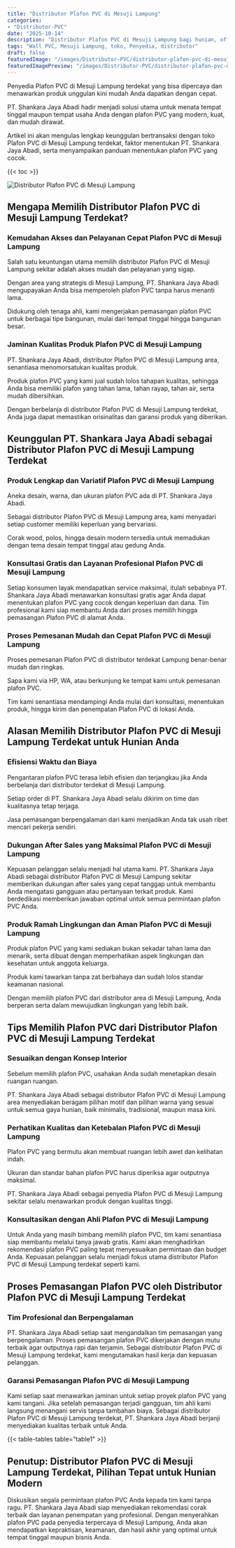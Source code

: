 ```yaml
---
title: "Distributor Plafon PVC di Mesuji Lampung"
categories:
- "Distributor-PVC"
date: "2025-10-14"
description: "Distributor Plafon PVC di Mesuji Lampung bagi hunian, office, serta ritel. Panel unggulan, beragam motif, warna menarik, dengan layanan pemasangan oleh tim berpengalaman serta garansi resmi!|Layanan penjualan Plafon PVC di Mesuji Lampung bagi keperluan hunian, kantor, atau toko, beserta produk terbaik dan pemasangan oleh tenaga ahli ahli serta kepastian resmi.|Alternatif Plafon PVC di Mesuji Lampung yang terpercaya bagi tempat tinggal, kantor, serta ritel, bersama material berkualitas dan penempatan dikerjakan oleh teknisi profesional dan jaminan resmi.|Distribusi Plafon PVC di Mesuji Lampung untuk tempat tinggal, kantor, dan ritel, dengan material berkualitas dan penempatan oleh tim profesional, disertai dengan garansi resmi.}"
tags: "Wall PVC, Mesuji Lampung, toko, Penyedia, distributor"
draft: false
featuredImage: "/images/Distributor-PVC/distributor-plafon-pvc-di-mesuji-lampung.png"
featuredImagePreview: "/images/Distributor-PVC/distributor-plafon-pvc-di-mesuji-lampung.png"
---
```


Penyedia Plafon PVC di Mesuji Lampung terdekat yang bisa dipercaya dan menawarkan produk unggulan kini mudah Anda dapatkan dengan cepat.

PT. Shankara Jaya Abadi hadir menjadi solusi utama untuk menata tempat tinggal maupun tempat usaha Anda dengan plafon PVC yang modern, kuat, dan mudah dirawat.

Artikel ini akan mengulas lengkap keunggulan bertransaksi dengan toko Plafon PVC di Mesuji Lampung terdekat, faktor menentukan PT. Shankara Jaya Abadi, serta menyampaikan panduan menentukan plafon PVC yang cocok.

{{< toc >}}

![Distributor Plafon PVC di Mesuji Lampung](/images/Distributor-PVC/Distributor-Plafon-PVC-di-Mesuji-Lampung.png)

## Mengapa Memilih Distributor Plafon PVC di Mesuji Lampung Terdekat?

### Kemudahan Akses dan Pelayanan Cepat Plafon PVC di Mesuji Lampung

Salah satu keuntungan utama memilih distributor Plafon PVC di Mesuji Lampung sekitar adalah akses mudah dan pelayanan yang sigap.

Dengan area yang strategis di Mesuji Lampung, PT. Shankara Jaya Abadi mengupayakan Anda bisa memperoleh plafon PVC tanpa harus menanti lama.

Didukung oleh tenaga ahli, kami mengerjakan pemasangan plafon PVC untuk berbagai tipe bangunan, mulai dari tempat tinggal hingga bangunan besar.

### Jaminan Kualitas Produk Plafon PVC di Mesuji Lampung

PT. Shankara Jaya Abadi, distributor Plafon PVC di Mesuji Lampung area, senantiasa menomorsatukan kualitas produk.

Produk plafon PVC yang kami jual sudah lolos tahapan kualitas, sehingga Anda bisa memiliki plafon yang tahan lama, tahan rayap, tahan air, serta mudah dibersihkan.

Dengan berbelanja di distributor Plafon PVC di Mesuji Lampung terdekat, Anda juga dapat memastikan orisinalitas dan garansi produk yang diberikan.

## Keunggulan PT. Shankara Jaya Abadi sebagai Distributor Plafon PVC di Mesuji Lampung Terdekat

### Produk Lengkap dan Variatif Plafon PVC di Mesuji Lampung

Aneka desain, warna, dan ukuran plafon PVC ada di PT. Shankara Jaya Abadi.

Sebagai distributor Plafon PVC di Mesuji Lampung area, kami menyadari setiap customer memiliki keperluan yang bervariasi.

Corak wood, polos, hingga desain modern tersedia untuk memadukan dengan tema desain tempat tinggal atau gedung Anda.

### Konsultasi Gratis dan Layanan Profesional Plafon PVC di Mesuji Lampung

Setiap konsumen layak mendapatkan service maksimal, itulah sebabnya PT. Shankara Jaya Abadi menawarkan konsultasi gratis agar Anda dapat menentukan plafon PVC yang cocok dengan keperluan dan dana. Tim profesional kami siap membantu Anda dari proses memilih hingga pemasangan Plafon PVC di alamat Anda.

### Proses Pemesanan Mudah dan Cepat Plafon PVC di Mesuji Lampung

Proses pemesanan Plafon PVC di distributor terdekat Lampung benar-benar mudah dan ringkas.

Sapa kami via HP, WA, atau berkunjung ke tempat kami untuk pemesanan plafon PVC.

Tim kami senantiasa mendampingi Anda mulai dari konsultasi, menentukan produk, hingga kirim dan penempatan Plafon PVC di lokasi Anda.

## Alasan Memilih Distributor Plafon PVC di Mesuji Lampung Terdekat untuk Hunian Anda

### Efisiensi Waktu dan Biaya

Pengantaran plafon PVC terasa lebih efisien dan terjangkau jika Anda berbelanja dari distributor terdekat di Mesuji Lampung.

Setiap order di PT. Shankara Jaya Abadi selalu dikirim on time dan kualitasnya tetap terjaga.

Jasa pemasangan berpengalaman dari kami menjadikan Anda tak usah ribet mencari pekerja sendiri.

### Dukungan After Sales yang Maksimal Plafon PVC di Mesuji Lampung

Kepuasan pelanggan selalu menjadi hal utama kami. PT. Shankara Jaya Abadi sebagai distributor Plafon PVC di Mesuji Lampung sekitar memberikan dukungan after sales yang cepat tanggap untuk membantu Anda mengatasi gangguan atau pertanyaan terkait produk. Kami berdedikasi memberikan jawaban optimal untuk semua permintaan plafon PVC Anda.

### Produk Ramah Lingkungan dan Aman Plafon PVC di Mesuji Lampung

Produk plafon PVC yang kami sediakan bukan sekadar tahan lama dan menarik, serta dibuat dengan memperhatikan aspek lingkungan dan kesehatan untuk anggota keluarga.

Produk kami tawarkan tanpa zat berbahaya dan sudah lolos standar keamanan nasional.

Dengan memilih plafon PVC dari distributor area di Mesuji Lampung, Anda berperan serta dalam mewujudkan lingkungan yang lebih baik.

## Tips Memilih Plafon PVC dari Distributor Plafon PVC di Mesuji Lampung Terdekat

### Sesuaikan dengan Konsep Interior

Sebelum memilih plafon PVC, usahakan Anda sudah menetapkan desain ruangan ruangan.

PT. Shankara Jaya Abadi sebagai distributor Plafon PVC di Mesuji Lampung area menyediakan beragam pilihan motif dan pilihan warna yang sesuai untuk semua gaya hunian, baik minimalis, tradisional, maupun masa kini.

### Perhatikan Kualitas dan Ketebalan Plafon PVC di Mesuji Lampung

Plafon PVC yang bermutu akan membuat ruangan lebih awet dan kelihatan indah.

Ukuran dan standar bahan plafon PVC harus diperiksa agar outputnya maksimal.

PT. Shankara Jaya Abadi sebagai penyedia Plafon PVC di Mesuji Lampung sekitar selalu menawarkan produk dengan kualitas tinggi.

### Konsultasikan dengan Ahli Plafon PVC di Mesuji Lampung

Untuk Anda yang masih bimbang memilih plafon PVC, tim kami senantiasa siap membantu melalui tanya jawab gratis. Kami akan menghadirkan rekomendasi plafon PVC paling tepat menyesuaikan permintaan dan budget Anda. Kepuasan pelanggan selalu menjadi fokus utama distributor Plafon PVC di Mesuji Lampung terdekat seperti kami.

## Proses Pemasangan Plafon PVC oleh Distributor Plafon PVC di Mesuji Lampung Terdekat

### Tim Profesional dan Berpengalaman

PT. Shankara Jaya Abadi setiap saat mengandalkan tim pemasangan yang berpengalaman. Proses pemasangan plafon PVC dikerjakan dengan mutu terbaik agar outputnya rapi dan terjamin. Sebagai distributor Plafon PVC di Mesuji Lampung terdekat, kami mengutamakan hasil kerja dan kepuasan pelanggan.

### Garansi Pemasangan Plafon PVC di Mesuji Lampung

Kami setiap saat menawarkan jaminan untuk setiap proyek plafon PVC yang kami tangani. Jika setelah pemasangan terjadi gangguan, tim ahli kami langsung menangani servis tanpa tambahan biaya. Sebagai distributor Plafon PVC di Mesuji Lampung terdekat, PT. Shankara Jaya Abadi berjanji menyediakan kualitas terbaik untuk Anda.

{{< table-tables table="table1" >}}

## Penutup: Distributor Plafon PVC di Mesuji Lampung Terdekat, Pilihan Tepat untuk Hunian Modern

Diskusikan segala permintaan plafon PVC Anda kepada tim kami tanpa ragu. PT. Shankara Jaya Abadi siap menyediakan rekomendasi corak terbaik dan layanan penempatan yang profesional. Dengan menyerahkan plafon PVC pada penyedia terpercaya di Mesuji Lampung, Anda akan mendapatkan kepraktisan, keamanan, dan hasil akhir yang optimal untuk tempat tinggal maupun bisnis Anda.
